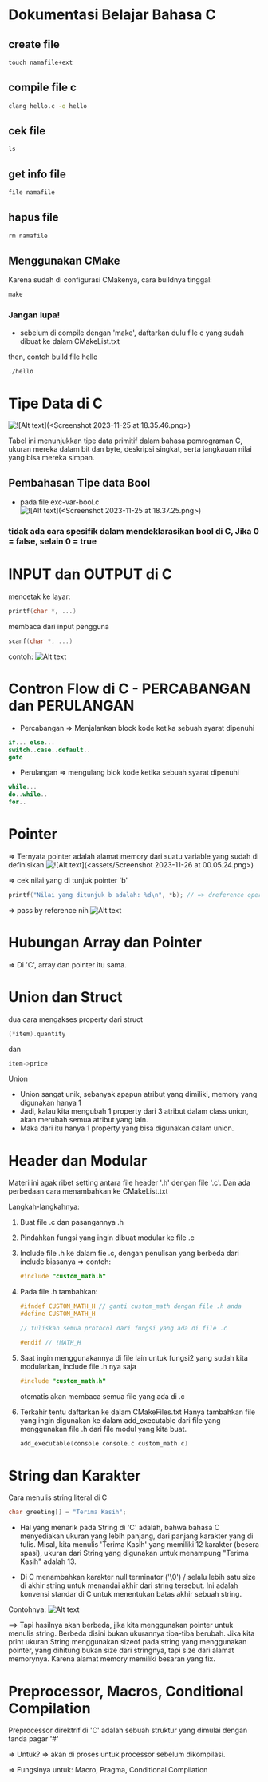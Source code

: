 # Dokumentasi Belajar Bahasa C

## create file
```bat
touch namafile+ext
```

## compile file c
```bat
clang hello.c -o hello
```

## cek file
```bat
ls
```

## get info file
```bat
file namafile
```

## hapus file
```bat
rm namafile
```

## Menggunakan CMake 
Karena sudah di configurasi CMakenya, cara buildnya tinggal:
```bat
make
```

### Jangan lupa!
- sebelum di compile dengan 'make', daftarkan dulu file c yang sudah dibuat ke dalam CMakeList.txt

then, contoh build file hello
```bat
./hello
```


# Tipe Data di C

![!\[Alt text\](<Screenshot 2023-11-25 at 18.35.46.png>)](<assets/Screenshot 2023-11-25 at 18.35.46.png>)

Tabel ini menunjukkan tipe data primitif dalam bahasa pemrograman C, ukuran mereka dalam bit dan byte, deskripsi singkat, serta jangkauan nilai yang bisa mereka simpan.


## Pembahasan Tipe data Bool

- pada file exc-var-bool.c 
![!\[Alt text\](<Screenshot 2023-11-25 at 18.37.25.png>)](<assets/Screenshot 2023-11-25 at 18.37.25.png>)

### tidak ada cara spesifik dalam mendeklarasikan bool di C, Jika 0 = false, selain 0 = true

# INPUT dan OUTPUT di C

mencetak ke layar:
```c
printf(char *, ...)
```

membaca dari input pengguna
```c
scanf(char *, ...)
```

contoh: 
![Alt text](<assets/Screenshot 2023-11-25 at 19.16.36.png>)


# Contron Flow di C - PERCABANGAN dan PERULANGAN
- Percabangan => Menjalankan block kode ketika sebuah syarat dipenuhi

```c
if... else...
switch..case..default..
goto
```

- Perulangan => mengulang blok kode ketika sebuah syarat dipenuhi
```c
while...
do..while..
for..
```

# Pointer 
=> Ternyata pointer adalah alamat memory dari suatu variable yang sudah di definisikan
![!\[Alt text\](<assets/Screenshot 2023-11-26 at 00.05.24.png>)](<assets/Screenshot 2023-11-26 at 00.14.48.png>)

=> cek nilai yang di tunjuk pointer 'b'
```c
printf("Nilai yang ditunjuk b adalah: %d\n", *b); // => dreference operator
```

=> pass by reference nih
![Alt text](<assets/Screenshot 2023-11-26 at 00.25.05.png>)


# Hubungan Array dan Pointer
=> Di 'C', array dan pointer itu sama.


# Union dan Struct

dua cara mengakses property dari struct
```c
(*item).quantity
```

dan
```c
item->price
```

Union
- Union sangat unik, sebanyak apapun atribut yang dimiliki, memory yang digunakan hanya 1
- Jadi, kalau kita mengubah 1 property dari 3 atribut dalam class union, akan merubah semua atribut yang lain.
- Maka dari itu hanya 1 property yang bisa digunakan dalam union.

# Header dan Modular
Materi ini agak ribet setting antara file header '.h' dengan file '.c'. 
Dan ada perbedaan cara menambahkan ke CMakeList.txt

Langkah-langkahnya:

1. Buat file .c dan pasangannya .h
2. Pindahkan fungsi yang ingin dibuat modular ke file .c
3. Include file .h ke dalam fie .c, dengan penulisan yang berbeda dari include biasanya
    => contoh:
    ```c
    #include "custom_math.h"
    ```
4. Pada file .h tambahkan:
    ```c
    #ifndef CUSTOM_MATH_H // ganti custom_math dengan file .h anda
    #define CUSTOM_MATH_H

    // tuliskan semua protocol dari fungsi yang ada di file .c

    #endif // !MATH_H
    ```
5. Saat ingin menggunakannya di file lain untuk fungsi2 yang sudah kita modularkan, include     file .h nya saja
    ```c
    #include "custom_math.h"
    ```

    otomatis akan membaca semua file yang ada di .c
6. Terkahir tentu daftarkan ke dalam CMakeFiles.txt
    Hanya tambahkan file yang ingin digunakan ke dalam add_executable dari file yang menggunakan
    file .h dari file modul yang kita buat.
    ```c
    add_executable(console console.c custom_math.c)
    ```


# String dan Karakter

Cara menulis string literal di C
```c
char greeting[] = "Terima Kasih";
```

* Hal yang menarik pada String di 'C' adalah, bahwa bahasa C menyediakan ukuran yang lebih panjang,
 dari panjang karakter yang di tulis. Misal, kita menulis 'Terima Kasih' yang memiliki 12 karakter (besera spasi), ukuran dari String yang digunakan untuk menampung "Terima Kasih" adalah 13.

* Di C menambahkan karakter null terminator ('\0') / selalu lebih satu size di akhir string untuk menandai akhir dari string tersebut. Ini adalah konvensi standar di C untuk menentukan batas akhir sebuah string.

Contohnya:
![Alt text](<assets/Screenshot 2023-11-29 at 08.02.22.png>)


==> Tapi hasilnya akan berbeda, jika kita menggunakan pointer untuk menulis string. Berbeda disini bukan ukurannya tiba-tiba berubah. Jika kita print ukuran String menggunakan sizeof pada string yang menggunakan pointer, yang dihitung bukan size dari stringnya, tapi size dari alamat memorynya. Karena alamat memory memiliki besaran yang fix.


# Preprocessor, Macros, Conditional Compilation

Preprocessor direktrif di 'C' adalah sebuah struktur yang dimulai dengan tanda pagar '#'

=> Untuk? => akan di proses untuk processor sebelum dikompilasi.

=> Fungsinya untuk: Macro, Pragma, Conditional Compilation



